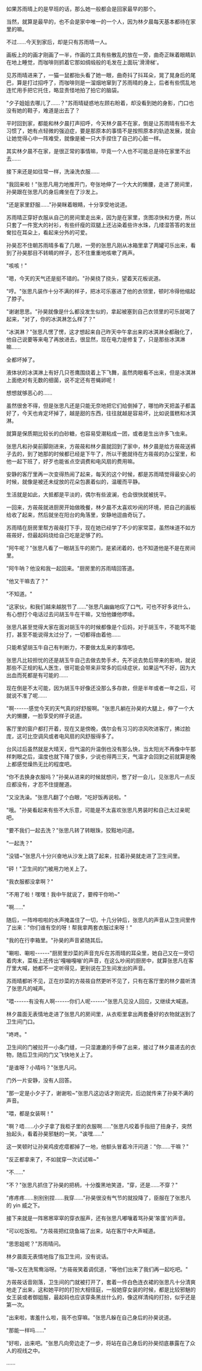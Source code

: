 <link rel="stylesheet" href="../../styles/text.css" />

如果苏雨晴上的是早班的话，那么她一般都会是回家最早的那个。

当然，就算是最早的，也不会是家中唯一的一个人，因为林夕晨每天基本都待在家里的嘛。

不过......今天到家后，却是只有苏雨晴一人。

画板上的的画才刚画了一半，作画的工具有些散乱的放在一旁，曲奇正眯着眼睛趴在地上睡觉，而咖啡则抓着它那如绸缎般的毛发在上面玩'滑滑梯'。

见苏雨晴进来了，一猫一鼠都抬头看了她一眼，曲奇抖了抖耳朵，晃了晃身后的尾巴，算是打过招呼了，而咖啡则是一溜烟地窜到了苏雨晴的身上，后者有些慌乱地连忙用手把它托住，略显责怪地拍了拍它的脑袋。

"夕子姐姐去哪儿了......？"苏雨晴疑惑地左顾右盼着，却没看到她的身影，门口也没有她的鞋子，难道是出去了？

平时回到家，都能和林夕晨打声招呼，今天林夕晨不在家，倒是让苏雨晴有些不太习惯了，她有点轻微的强迫症，要是那原本的事情不是按照原本的轨迹发展，就会让她觉得心中一阵难受，就像是被一只大手捏住了自己的心脏一样。

其实林夕晨不在家，是很正常的事情嘛，毕竟一个人也不可能总是待在家里不出去......

接下来还是如往常一样，洗澡洗衣服......

"我回来啦！"张思凡用力地推开门，夸张地伸了一个大大的懒腰，走进了房间里，孙昊跟在张思凡的身后瘫坐在了沙发上。

"还是家里舒服......"孙昊眯着眼睛，十分享受地说道。

苏雨晴正穿好衣服从自己的房间里走出来，因为是在家里，贪图凉快和方便，所以只套了一件宽大的衬衫，有些纤瘦的双腿上还沾染着些许水珠，几缕湿答答的发丝耷拉在耳朵上，看起来分外的可爱。

孙昊忍不住朝苏雨晴多看了几眼，一旁的张思凡刚从冰箱里拿了两罐可乐出来，看到了孙昊那目不转睛的样子，忍不住重重地咳嗽了两声。

"咳咳！"

"嗯，今天的天气还是挺不错的。"孙昊挠了挠头，望着天花板说道。

"哼。"张思凡装作十分不满的样子，把冰可乐塞进了他的衣领里，顿时冷得他缩起了脖子。

"谢谢思思。"孙昊就像是什么都没发生似的，拿起被塞到自己衣领里的可乐就喝了起来，"对了，你的冰淇淋怎么样了？"

"冰淇淋？"张思凡愣了愣，这才想起来自己昨天中午拿出来的冰淇淋全都融化了，他自己说要等来电了再放进去，很显然，现在电力是修复了，只是那些冰淇淋嘛......

全都坏掉了。

液体状的冰淇淋上有好几只苍鹰围绕着上下飞舞，虽然肉眼看不出来，但是冰淇淋上面绝对有无数的细菌，说不定还有苍蝇卵呢！

想想就够恶心的......

虽然很舍不得，但是张思凡还是只能无奈地把它们给倒掉了，哪怕昨天把盖子都盖好了，今天也肯定坏掉了，越是甜的东西，往往就越是容易坏，比如说蛋糕和冰淇淋。

就算是保质期比较长的白砂糖，也容易受潮粘成一团，或者是生出许多飞虫来。

张思凡和孙昊前脚刚进来，方莜莜和林夕晨就回到了家中，林夕晨是给方莜莜送裤子去的，到了她那的时候都已经是下午了，所以干脆就待在方莜莜的办公室里，和他一起下班了，好歹也能省点空调费和电风扇的费用嘛。

安静的客厅里再一次变得热闹了起来，每天的这个时候，都是苏雨晴觉得最安心的时候，就像是被还未绽放的花朵包裹着似的，温暖而平静。

生活就是如此，大抵都是平淡的，偶尔有些波澜，也会很快就被抚平。

一回来，方莜莜就进厨房开始做晚餐，林夕晨不太喜欢吵闹的环境，把自己的画板给收了起来，然后就坐在阳台的角落里，安静地逗曲奇玩了。

苏雨晴在厨房里帮方莜莜打下手，现在她已经学了不少的家常菜，虽然味道不如方莜莜好，但最起码烧给自己吃是足够了的。

"阿牛呢？"张思凡看了一眼胡玉牛的房门，是紧闭着的，也不知道他是不是在房间里。

"阿牛呐？他没和我一起回来。"厨房里的苏雨晴回答道。

"他又干嘛去了？"

"不知道。"

"这家伙，和我们越来越脱节了......"张思凡幽幽地叹了口气，可也不好多说什么，有心想打个电话过去问胡玉牛在干嘛，又怕他嫌他啰嗦。

张思凡甚至觉得大家在面对胡玉牛的时候都像是个后妈，对于胡玉牛，不能骂不能打，甚至不能说得太过分了，一切都得由着他......

只能希望胡玉牛自己有判断力，不要做太乱来的事情吧。

张思凡比较担忧的还是胡玉牛自己去做去势手术，先不说去势后带来的影响，就说那些不正规的私人医生，很可能会带来非常多的后续症状，如果运气不好，因为大出血而死都是有可能的......

现在倒是不太可能，因为胡玉牛好像还没那么多存款，但是半年或者一年之后，可就说不准了呢......

"啊------感觉今天的天气真的好舒服啊。"张思凡躺在孙昊的大腿上，伸了一个大大的懒腰，一脸享受的样子说道。

客厅里的窗户都打开着，现在又是傍晚，偶尔会有习习的凉风吹进客厅，拂过脸庞，这可比空调风或者电风扇的风舒服得多了。

台风过后虽然就是大晴天，但气温的升温倒也没有那么快，当太阳光不再像中午那样刺眼之后，温度也就下降了很多，少说也得两三天，气温才会回到之前就算是晚上都感觉燥热无比的程度吧。

"你不去换身衣服吗？"孙昊从进来的时候就想问，憋了好一会儿，见张思凡一点反应都没有，才忍不住提醒道。

"又没洗澡。"张思凡翻了个白眼，"吃好饭再说啦。"

"哦。"孙昊看起来有些不大乐意，可能是不太喜欢张思凡男装时和自己太过亲昵吧。

"要不我们一起去洗？"张思凡转了转眼珠，狡黠地问道。

"一起洗？"

"没错\~"张思凡十分兴奋地从沙发上跳了起来，拉着孙昊就走进了卫生间里。

"砰！"卫生间的门被用力地关上了。

"我衣服都没拿啊？"

"不用了啦！嘿嘿！我中午就说了，要榨干你哟\~"

"啊......"

随后，一阵哗啦啦的水声掩盖住了一切，十几分钟后，张思凡的声音从卫生间里传了出来："你们谁有空的呀！帮我拿两套衣服过来呀！"

"我的在行李箱里。"孙昊的声音紧随其后。

"唰啦、唰啦------"厨房里炒菜的声音充斥在苏雨晴的耳朵里，她自己又在一旁切着肉末，菜板上还传出'嘎嘣嘎嘣'的声音，在这么吵闹的厨房中，就算张思凡在客厅里大喊，她都不一定听得见，更别说在卫生间发出的声音。

苏雨晴都听不见，正在炒菜的方莜莜自然更听不见了，只有在客厅里的林夕晨听清了张思凡的喊声。

"喂------有没有人啊------你们人呢------"张思凡见没人回应，又继续大喊道。

林夕晨面无表情地走进了张思凡的房间里，从衣柜里拿出两套叠好的衣物就送到了卫生间门口。

"咚咚。"

卫生间的门被拉开一小条门缝，一只湿漉漉的手伸了出来，接过了林夕晨递去的衣物，随后卫生间的门又飞快地关上了。

"是谁呀？小晴吗？"张思凡问。

门外一片安静，没有人回答。

"那一定是小夕子了，谢谢啦\~"张思凡这边话才刚说完，后边就传来了孙昊不满的声音。

"喂，都是女装啊！"

"啊？唔......小夕子拿了我柜子里的衣服啊......"张思凡咬着手指扭了扭身子，突然抬起头，看着孙昊邪魅的一笑，"诶嘿......"

这一笑顿时让孙昊鸡皮疙瘩都掉了一地，他额头冒着冷汗问道："你......干嘛？"

"反正都拿来了，不如就穿一次试试嘛\~"

"不......"

"不？"张思凡抓住了孙昊的把柄，十分腹黑地笑道，"穿，还是......不穿？"

"疼疼疼......别别别捏......我穿......"孙昊很没有气节的就投降了，臣服在了张思凡的 yin 威之下。

接下来就是一阵窸窸窣窣的穿衣服声，还有张思凡嘟嚷着骂孙昊'笨蛋'的声音。

"可以吃饭啦。"方莜莜把红烧鱼端了出来，站在客厅中大声喊道。

"思思姐呢？"苏雨晴问。

林夕晨面无表情地指了指卫生间，没有说话。

"哦\~又在洗鸳鸯浴呀。"方莜莜笑着调侃道，"等他们出来了我们再一起吃吧。"

方莜莜话音刚落，卫生间的门就被打开了，套着一件白色连衣裙的张思凡十分清爽地走了出来，这和她平时的打扮大相径庭，一般她穿女装的时候，都是比较邪魅的女王装或者御姐服，最起码也应该穿条黑丝什么的，像这样清纯的打扮，似乎还是第一次。

"出来啦，害羞什么啦，我不也穿嘛。"张思凡躲在自己身后的孙昊说道。

"那能一样吗......"

"好啦，出来吧。"张思凡向旁边走了一步，将站在自己身后的孙昊彻底暴露在了众人的视线之中。

......

